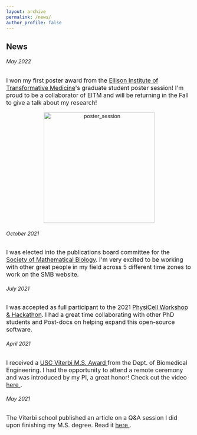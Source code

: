 ```yaml
---
layout: archive
permalink: /news/
author_profile: false
---
```

<h2 class="remove-whitespace">News</h2>


<h6 class="remove-whitespace">May 2022</h6>
<p style="font-size:16px">I won my first poster award from the  <a href="https://www.eitm.org/">Ellison Institute of Transformative Medicine</a>'s graduate student poster session! I'm proud to be a collaborator of EITM and will be returning in the Fall to give a talk about my research!</p>

<center><img src="/images/poster.png" alt="poster_session" width="300" height="300"></center>

<h6 class="remove-whitespace">October 2021</h6>
<p style="font-size:16px">I was elected into the publications board committee for the <a href="https://www.smb.org/">Society of Mathematical Biology</a>. I'm very excited to be working with other great people in my field across 5 different time zones to work on the SMB website.</p>
<h6 class="remove-whitespace">July 2021</h6>
<p style="font-size:16px">I was accepted as full participant to the 2021 <a href="http://physicell.org/ws2021/">PhysiCell Workshop & Hackathon</a>. I had a great time collaborating with other PhD students and Post-docs on helping expand this open-source software. </p>
<h6 class="remove-whitespace">April 2021</h6>
<p style="font-size:16px"> I received a <a href="https://viterbischool.usc.edu/news/2021/05/recognizing-excellence-2021-masters-awards-ceremony/"> USC Viterbi M.S. Award </a> from the Dept. of Biomedical Engineering. I had the opportunity to attend a remote ceremony and was introduced by my PI, a great honor! Check out the video <a href="https://www.youtube.com/watch?v=DdR5Qez9J0Y&feature=emb_title"> here </a>.
</p>
<h6 class="remove-whitespace">May 2021</h6>
<p style="font-size:16px"> The Viterbi school published an article on a Q&A session I did upon finishing my M.S. degree. Read it <a href="https://viterbischool.usc.edu/news/2021/05/niki-tavakoli-biomedical-engineering-graduating-student-qa/">here </a>.</p>

